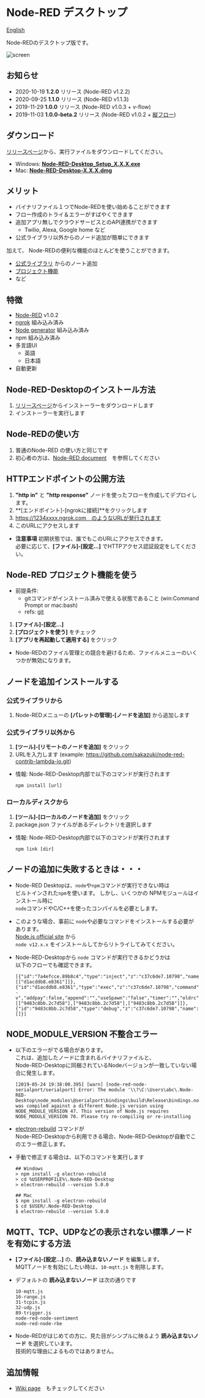 # Node-RED デスクトップ

[English](../)

Node-REDのデスクトップ版です。

![screen](https://raw.githubusercontent.com/sakazuki/node-red-desktop/doc/screenshot.png)

## お知らせ
- 2020-10-19 **1.2.0** リリース (Node-RED v1.2.2)
- 2020-09-25 **1.1.0** リリース (Node-RED v1.1.3)
- 2019-11-29 **1.0.0** リリース (Node-RED v1.0.3 + v-flow)
- 2019-11-03 **1.0.0-beta.2** リリース (Node-RED v1.0.2 + [縦フロー](https://discourse.nodered.org/t/vertical-flow-view/5487))


## ダウンロード


[リリースページ](https://github.com/sakazuki/node-red-desktop/releases)から、実行ファイルをダウンロードしてください。

- Windows: [**Node-RED-Desktop_Setup_X.X.X.exe**](https://github.com/sakazuki/node-red-desktop/releases)
- Mac: [**Node-RED-Desktop-X.X.X.dmg**](https://github.com/sakazuki/node-red-desktop/releases)

## メリット

- バイナリファイル１つでNode-REDを使い始めることができます
- フロー作成のトライ＆エラーがすばやくできます
- 追加アプリ無しでクラウドサービスとのAPI連携ができます
  - Twilio, Alexa, Google home など
- 公式ライブラリ以外からのノード追加が簡単にできます

加えて、
Node-REDの便利な機能のほとんどを使うことができます。

  - [公式ライブラリ](https://flows.nodered.org/) からのノート追加
  - [プロジェクト機能](https://nodered.org/docs/user-guide/projects/)
  - など

## 特徴

- [Node-RED](https://nodered.org/) v1.0.2
- [ngrok](https://ngrok.com/) 組み込み済み
- [Node generator](https://www.npmjs.com/package/node-red-nodegen)  組み込み済み
- npm 組み込み済み
- 多言語UI
  - 英語
  - 日本語
- 自動更新

## Node-RED-Desktopのインストール方法

1. [リリースページ](https://github.com/sakazuki/node-red-desktop/releases)からインストーラーをダウンロードします
1. インストーラーを実行します

## Node-REDの使い方

1. 普通のNode-RED の使い方と同じです
1. 初心者の方は、[Node-RED document](https://nodered.org/docs/)　を参照してください

## HTTPエンドポイントの公開方法

1. **"http in"** と **"http response"** ノードを使ったフローを作成してデプロイします。
1. **[エンドポイント]-[ngrokに接続]**をクリックします
1. https://1234xxxx.ngrok.com　のようなURLが発行されます
1. このURLにアクセスします
- **注意事項** 初期状態では、誰でもこのURLにアクセスできます。  
  必要に応じて、**[ファイル]-[設定...]** でHTTPアクセス認証設定をしてください。

## Node-RED プロジェクト機能を使う

- 前提条件:
  - gitコマンドがインストール済みで使える状態であること (win:Command Prompt or mac:bash)
  - refs: [git](https://git-scm.com/downloads)

1. **[ファイル]-[設定...]** 
1. **[プロジェクトを使う]** をチェック
1. **[アプリを再起動して適用する]** をクリック

- Node-REDのファイル管理との競合を避けるため、ファイルメニューのいくつかが無効になります。

## ノードを追加インストールする

### 公式ライブラリから
1. Node-REDメニューの **[パレットの管理]-[ノードを追加]** から追加します

### 公式ライブラリ以外から
1. **[ツール]-[リモートのノードを追加]** をクリック
1. URLを入力します (example: https://github.com/sakazuki/node-red-contrib-lambda-io.git)

- 情報: Node-RED-Desktop内部で以下のコマンドが実行されます

    ```
    npm install [url]
    ```

### ローカルディスクから
1. **[ツール]-[ローカルのノードを追加]** をクリック
1. package.json ファイルがあるディレクトリを選択します

- 情報: Node-RED-Desktop内部で以下のコマンドが実行されます

    ```
    npm link [dir]
    ```

## ノードの追加に失敗するときは・・・

- Node-RED Desktopは、`node`や`npm`コマンドが実行できない時は  
  ビルトインされた`npm`を使います。 
  しかし、いくつかの NPMモジュールはインストール時に  
  `node`コマンドやC/C++を使ったコンパイルを必要とします。

- このような場合、事前に `node`や必要なコマンドをインストールする必要があります。  
  [Node.js official site](https://nodejs.org/) から  
  `node v12.x.x` をインストールしてからリトライしてみてください。

- Node-RED-Desktopから `node` コマンドが実行できるかどうかは  
  以下のフローでも確認できます。

  ```
  [{"id":"7a4efcce.89b8c4","type":"inject","z":"c37c6de7.10798","name":"","topic":"","payload":"","payloadType":"date","repeat":"","crontab":"","once":false,"onceDelay":0.1,"x":140,"y":60,"wires":[["d1acddb8.e8361"]]},{"id":"d1acddb8.e8361","type":"exec","z":"c37c6de7.10798","command":"node -v","addpay":false,"append":"","useSpawn":"false","timer":"","oldrc":false,"name":"","x":320,"y":60,"wires":[["9483c8bb.2c7d58"],["9483c8bb.2c7d58"],["9483c8bb.2c7d58"]]},{"id":"9483c8bb.2c7d58","type":"debug","z":"c37c6de7.10798","name":"","active":true,"tosidebar":true,"console":false,"tostatus":false,"complete":"false","x":490,"y":60,"wires":[]}]
  ```

## **NODE_MODULE_VERSION** 不整合エラー

- 以下のエラーがでる場合があります。  
  これは、追加したノードに含まれるバイナリファイルと、  
  Node-RED-Desktopに同梱されているNodeバージョンが一致していない場合に発生します。

  ```
  [2019-05-24 19:38:00.395] [warn] [node-red-node-serialport/serialport] Error: The module '\\?\C:\Users\abc\.Node-RED-Desktop\node_modules\@serialport\bindings\build\Release\bindings.node'
  was compiled against a different Node.js version using
  NODE_MODULE_VERSION 47. This version of Node.js requires
  NODE_MODULE_VERSION 70. Please try re-compiling or re-installing
  ```
  
- [electron-rebuild](https://www.npmjs.com/package/electron-rebuild) コマンドが  
  Node-RED-Desktopから利用できる場合、Node-RED-Desktopが自動でこのエラー修正します。

- 手動で修正する場合は、以下のコマンドを実行します

  ```
  ## Windows
  > npm install -g electron-rebuild
  > cd %USERPROFILE%\.Node-RED-Desktop
  > electron-rebuild --version 5.0.0
  
  ## Mac
  $ npm install -g electron-rebuild
  $ cd $USER/.Node-RED-Desktop
  $ electron-rebuild --version 5.0.0
  ```

## MQTT、TCP、UDPなどの表示されない標準ノードを有効にする方法

- **[ファイル]-[設定...]** の、**読み込まないノード** を編集します。  
  MQTTノードを有効にしたい時は、`10-mqtt.js` を削除します。

- デフォルトの **読み込まないノード** は次の通りです
  ```
  10-mqtt.js
  16-range.js
  31-tcpin.js
  32-udp.js
  89-trigger.js
  node-red-node-sentiment
  node-red-node-rbe
  ```

- Node-REDがはじめての方に、見た目がシンプルに映るよう **読み込まないノード** を選択しています。  
  技術的な理由によるものではありません。


## 追加情報

- [Wiki page](https://github.com/sakazuki/node-red-desktop/wiki)　もチェックしてください

